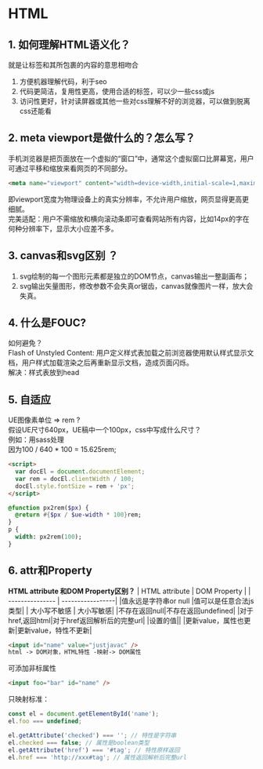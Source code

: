 # HTML
## 1. 如何理解HTML语义化？
就是让标签和其所包裹的内容的意思相吻合
1. 方便机器理解代码，利于seo
2. 代码更简洁，复用性更高，使用合适的标签，可以少一些css或js
3. 访问性更好，针对读屏器或其他一些对css理解不好的浏览器，可以做到脱离css还能看

## 2. meta viewport是做什么的？怎么写？
手机浏览器是把页面放在一个虚拟的“窗口”中，通常这个虚拟窗口比屏幕宽，用户可通过平移和缩放来看网页的不同部分。
```html
<meta name="viewport" content="width=device-width,initial-scale=1,maximum-scale=1" user-scaleble="no" />
```
即viewport宽度为物理设备上的真实分辨率，不允许用户缩放，网页显得更高更细腻。  
完美适配：用户不需缩放和横向滚动条即可查看网站所有内容，比如14px的字在何种分辨率下，显示大小应差不多。




## 3. canvas和svg区别 ？
1. svg绘制的每一个图形元素都是独立的DOM节点，canvas输出一整副画布；
2. svg输出矢量图形，修改参数不会失真or锯齿，canvas就像图片一样，放大会失真。

## 4. 什么是FOUC?
如何避免？  
Flash of Unstyled Content: 用户定义样式表加载之前浏览器使用默认样式显示文档，用户样式加载渲染之后再重新显示文档，造成页面闪烁。  
解决：样式表放到head


## 5. 自适应
UE图像素单位 => rem ?  
假设UE尺寸640px，UE稿中一个100px，css中写成什么尺寸？  
例如：用sass处理  
因为100 / 640 * 100 = 15.625rem;
```html
<script>
  var docEl = document.documentElement;
  var rem = docEl.clientWidth / 100;
  docEl.style.fontSize = rem + 'px';
</script>
```
```sass
@function px2rem($px) {
  @return #{$px / $ue-width * 100}rem;
}
p {
  width: px2rem(100);
}
```

## 6. attr和Property
**HTML attribute 和DOM Property区别？**
| HTML attribute     | DOM Property     |
| ---------------    | -----------------|
|值永远是字符串or null  |值可以是任意合法js类型|
| 大小写不敏感          | 大小写敏感|
|不存在返回null|不存在返回undefined|
|对于href,返回html|对于href返回解析后的完整url|
|设置的值||
|更新value，属性也更新|更新value，特性不更新|

```html
<input id="name" value="justjavac" />
html -> DOM对象，HTML特性 -映射-> DOM属性
```
可添加非标属性
```html
<input foo="bar" id="name" />
```
只映射标准：
```js
const el = document.getElementById('name');
el.foo === undefined;
```

```js
el.getAttribute('checked') === ''; // 特性是字符串
el.checked === false; // 属性是boolean类型
el.getAttribute('href') === '#tag'; // 特性原样返回
el.href === 'http://xxx#tag'; // 属性返回解析后完整url
```